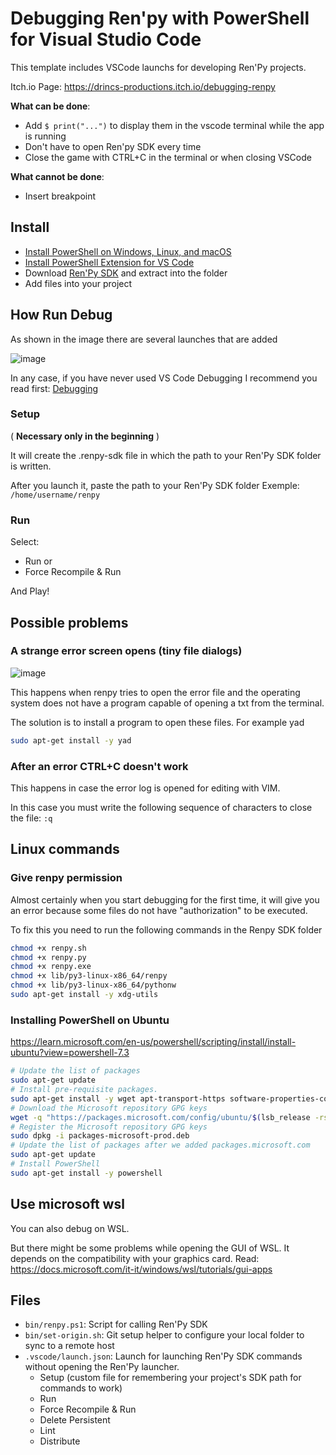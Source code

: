 # Debugging Ren'py with PowerShell for Visual Studio Code

This template includes VSCode launchs for developing Ren'Py projects.

Itch.io Page: https://drincs-productions.itch.io/debugging-renpy

**What can be done**:
* Add `$ print("...")` to display them in the vscode terminal while the app is running
* Don't have to open Ren'py SDK every time
* Close the game with CTRL+C in the terminal or when closing VSCode

**What cannot be done**:
* Insert breakpoint

## Install
* [Install PowerShell on Windows, Linux, and macOS](https://learn.microsoft.com/en-us/powershell/scripting/install/installing-powershell?view=powershell-7.4)
* [Install PowerShell Extension for VS Code](https://marketplace.visualstudio.com/items?itemName=ms-vscode.PowerShell)
* Download [Ren'Py SDK](https://www.renpy.org/) and extract into the folder
* Add files into your project

## How Run Debug
As shown in the image there are several launches that are added


![image](https://user-images.githubusercontent.com/67595890/179401467-c8abbc9b-8970-4bad-af86-2b5b31c173a4.png)


In any case, if you have never used VS Code Debugging I recommend you read first: [Debugging](https://code.visualstudio.com/docs/editor/debugging)

### Setup

( **Necessary only in the beginning** )

It will create the .renpy-sdk file in which the path to your Ren'Py SDK folder is written.

After you launch it, paste the path to your Ren'Py SDK folder
Exemple: `/home/username/renpy`

### Run

Select:

- Run or
- Force Recompile & Run

And Play!


## Possible problems

### A strange error screen opens (tiny file dialogs)

![image](https://user-images.githubusercontent.com/67595890/181924847-19e28398-259a-4ca0-831a-da72410e4612.png)

This happens when renpy tries to open the error file and the operating system does not have a program capable of opening a txt from the terminal.

The solution is to install a program to open these files. For example yad

```bash
sudo apt-get install -y yad

```

### After an error CTRL+C doesn't work

This happens in case the error log is opened for editing with VIM.


In this case you must write the following sequence of characters to close the file: `:q`


## Linux commands

### Give renpy permission

Almost certainly when you start debugging for the first time, it will give you an error because some files do not have "authorization" to be executed.

To fix this you need to run the following commands in the Renpy SDK folder

```bash
chmod +x renpy.sh
chmod +x renpy.py
chmod +x renpy.exe
chmod +x lib/py3-linux-x86_64/renpy
chmod +x lib/py3-linux-x86_64/pythonw
sudo apt-get install -y xdg-utils

```

### Installing PowerShell on Ubuntu
https://learn.microsoft.com/en-us/powershell/scripting/install/install-ubuntu?view=powershell-7.3
```bash
# Update the list of packages
sudo apt-get update
# Install pre-requisite packages.
sudo apt-get install -y wget apt-transport-https software-properties-common
# Download the Microsoft repository GPG keys
wget -q "https://packages.microsoft.com/config/ubuntu/$(lsb_release -rs)/packages-microsoft-prod.deb"
# Register the Microsoft repository GPG keys
sudo dpkg -i packages-microsoft-prod.deb
# Update the list of packages after we added packages.microsoft.com
sudo apt-get update
# Install PowerShell
sudo apt-get install -y powershell
```

## Use microsoft wsl

You can also debug on WSL.


But there might be some problems while opening the GUI of WSL. It depends on the compatibility with your graphics card. Read: https://docs.microsoft.com/it-it/windows/wsl/tutorials/gui-apps



## Files

- `bin/renpy.ps1`: Script for calling Ren'Py SDK
- `bin/set-origin.sh`: Git setup helper to configure your local folder to sync to a remote host
- `.vscode/launch.json`: Launch for launching Ren'Py SDK commands without opening the Ren'Py launcher.
  - Setup (custom file for remembering your project's SDK path for commands to work)
  - Run
  - Force Recompile & Run
  - Delete Persistent
  - Lint
  - Distribute
